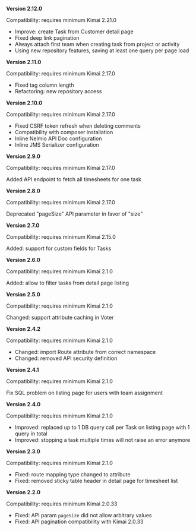 **Version 2.12.0**

Compatibility: requires minimum Kimai 2.21.0

- Improve: create Task from Customer detail page
- Fixed deep link pagination
- Always attach first team when creating task from project or activity
- Using new repository features, saving at least one query per page load

**Version 2.11.0**

Compatibility: requires minimum Kimai 2.17.0

- Fixed tag column length
- Refactoring: new repository access

**Version 2.10.0**

Compatibility: requires minimum Kimai 2.17.0

- Fixed CSRF token refresh when deleting comments
- Compatibility with composer installation
- Inline Nelmio API Doc configuration
- Inline JMS Serializer configuration

**Version 2.9.0**

Compatibility: requires minimum Kimai 2.17.0

Added API endpoint to fetch all timesheets for one task

**Version 2.8.0**

Compatibility: requires minimum Kimai 2.17.0

Deprecated "pageSize" API parameter in favor of "size"

**Version 2.7.0**

Compatibility: requires minimum Kimai 2.15.0

Added: support for custom fields for Tasks

**Version 2.6.0**

Compatibility: requires minimum Kimai 2.1.0

Added: allow to filter tasks from detail page listing

**Version 2.5.0**

Compatibility: requires minimum Kimai 2.1.0

Changed: support attribute caching in Voter

**Version 2.4.2**

Compatibility: requires minimum Kimai 2.1.0

- Changed: import Route attribute from correct namespace
- Changed: removed API security definition

**Version 2.4.1**

Compatibility: requires minimum Kimai 2.1.0

Fix SQL problem on listing page for users with team assignment

**Version 2.4.0**

Compatibility: requires minimum Kimai 2.1.0

- Improved: replaced up to 1 DB query call per Task on listing page with 1 query in total
- Improved: stopping a task multiple times will not raise an error anymore

**Version 2.3.0**

Compatibility: requires minimum Kimai 2.1.0

- Fixed: route mapping type changed to attribute
- Fixed: removed sticky table header in detail page for timesheet list

**Version 2.2.0**

Compatibility: requires minimum Kimai 2.0.33

- Fixed: API param `pageSize` did not allow arbitrary values
- Fixed: API pagination compatibility with Kimai 2.0.33

